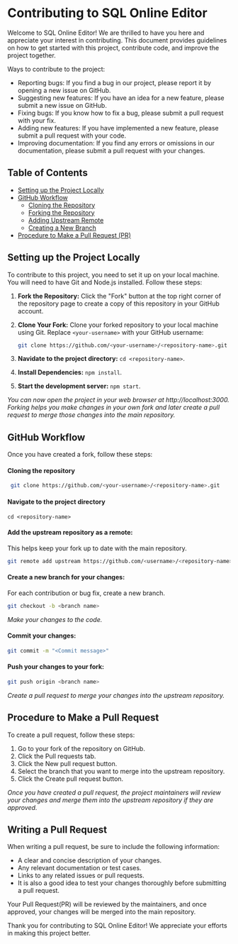 # Contributing to SQL Online Editor


Welcome to SQL Online Editor! We are thrilled to have you here and appreciate your interest in contributing. This document provides guidelines on how to get started with this project, contribute code, and improve the project together.

Ways to contribute to the project:
- Reporting bugs: If you find a bug in our project, please report it by opening a new issue on GitHub.
- Suggesting new features: If you have an idea for a new feature, please submit a new issue on GitHub.
- Fixing bugs: If you know how to fix a bug, please submit a pull request with your fix.
- Adding new features: If you have implemented a new feature, please submit a pull request with your code.
- Improving documentation: If you find any errors or omissions in our documentation, please submit a pull request with your changes.


## Table of Contents

- [Setting up the Project Locally](#setting-up-the-project-locally)
- [GitHub Workflow](#github-workflow)
  - [Cloning the Repository](#cloning-the-repository)
  - [Forking the Repository](#forking-the-repository)
  - [Adding Upstream Remote](#adding-upstream-remote)
  - [Creating a New Branch](#creating-a-new-branch)
- [Procedure to Make a Pull Request (PR)](#procedure-to-make-a-pull-request-pr)


## Setting up the Project Locally

To contribute to this project, you need to set it up on your local machine. You will need to have Git and Node.js installed. Follow these steps:

1. **Fork the Repository:** Click the "Fork" button at the top right corner of the repository page to create a copy of this repository in your GitHub account.

2. **Clone Your Fork:** Clone your forked repository to your local machine using Git. Replace `<your-username>` with your GitHub username:
   ```bash
   git clone https://github.com/<your-username>/<repository-name>.git

3.  **Navidate to the project directory:** `cd <repository-name>`.

4. **Install Dependencies:** `npm install`.

5. **Start the development server:** `npm start`.

*You can now open the project in your web browser at http://localhost:3000. Forking helps you make changes in your own fork and later create a pull request to merge those changes into the main repository.*

## GitHub Workflow

Once you have created a fork, follow these steps:

#### Cloning the repository
  ```bash
   git clone https://github.com/<your-username>/<repository-name>.git
   ```


#### Navigate to the project directory
`cd <repository-name>`

#### Add the upstream repository as a remote:
This helps keep your fork up to date with the main repository.
```bash
git remote add upstream https://github.com/<username>/<repository-name>.git
```

#### Create a new branch for your changes:
For each contribution or bug fix, create a new branch. 
```bash
git checkout -b <branch name>
```

*Make your changes to the code.*

#### Commit your changes:

```bash
git commit -m "<Commit message>"
```

#### Push your changes to your fork:

```bash
git push origin <branch name>
```

*Create a pull request to merge your changes into the upstream repository.*

## Procedure to Make a Pull Request

To create a pull request, follow these steps:

1. Go to your fork of the repository on GitHub.
2. Click the Pull requests tab.
3. Click the New pull request button.
4. Select the branch that you want to merge into the upstream repository.
5. Click the Create pull request button.

*Once you have created a pull request, the project maintainers will review your changes and merge them into the upstream repository if they are approved.*

## Writing a Pull Request

When writing a pull request, be sure to include the following information:

- A clear and concise description of your changes.
- Any relevant documentation or test cases.
- Links to any related issues or pull requests.
- It is also a good idea to test your changes thoroughly before submitting a pull request.

Your Pull Request(PR) will be reviewed by the maintainers, and once approved, your changes will be merged into the main repository.

Thank you for contributing to SQL Online Editor! We appreciate your efforts in making this project better.



